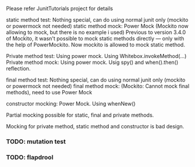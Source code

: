 Please refer JunitTutorials project for details


static method test: Nothing special, can do using normal junit only (mockito or powermock not needed)
static method mock: Power Mock (Mockito now allowing to mock, but there is no example i used)
Previous to version 3.4.0 of Mockito, it wasn't possible to mock static methods directly — only with the help of PowerMockito.
Now mockito is allowed to mock static method.



Private method test: Using power mock. Using Whitebox.invokeMethod(...)
Private method mock: Using power mock. Usig spy() and when().then() reflection.


final method test: Nothing special, can do using normal junit only (mockito or powermock not needed)
final method mock: (Mockito: Cannot mock final methods), need to use Power Mock
 
constructor mocking: Power Mock. Using whenNew()

Partial mocking possible for static, final and private methods.

Mocking for private method, static method and constructor is bad design.


### TODO: mutation test
### TODO: flapdrool


